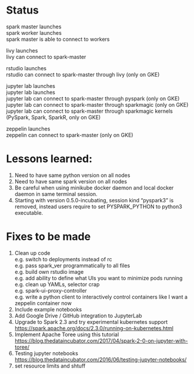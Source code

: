 # Status

spark master launches  
spark worker launches  
spark master is able to connect to workers  

livy launches  
livy can connect to spark-master  

rstudio launches  
rstudio can connect to spark-master through livy (only on GKE)  

jupyter lab launches  
jupyter lab launches  
jupyter lab can connect to spark-master through pyspark (only on GKE)  
jupyter lab can connect to spark-master through sparkmagic (only on GKE)  
jupyter lab can connect to spark-master through sparkmagic kernels   (PySpark, Spark, SparkR, only on GKE)  

zeppelin launches  
zeppelin can connect to spark-master (only on GKE)  

# Lessons learned:

1. Need to have same python version on all nodes
2. Need to have same spark version on all nodes
3. Be careful when using minikube docker daemon and local docker daemon in same terminal session.
4. Starting with version 0.5.0-incubating, session kind “pyspark3” is removed, instead users require to set PYSPARK_PYTHON to python3 executable.

# Fixes to be made

1. Clean up code  
e.g. switch to deployments instead of rc  
e.g. pass spark_ver programmatically to all files  
e.g. build own rstudio image  
e.g. add ability to define what UIs you want to minimize pods running  
e.g. clean up YAMLs, selector crap  
e.g. spark-ui-proxy-controller  
e.g. write a python client to interactively control containers like I want a zeppelin container now  
2. Include example notebooks  
3. Add Google Drive / GitHub integration to JupyterLab
4. Upgrade to Spark 2.3 and try experimental kubernetes support
https://spark.apache.org/docs/2.3.0/running-on-kubernetes.html
5. Implement Apache Toree using this tutorial https://blog.thedataincubator.com/2017/04/spark-2-0-on-jupyter-with-toree/
6. Testing jupyter notebooks
https://blog.thedataincubator.com/2016/06/testing-jupyter-notebooks/
7. set resource limits and shtuff
